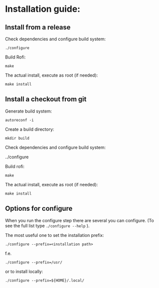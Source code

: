Installation guide:
===================

Install from a release
----------------------

Check dependencies and configure build system:

    ./configure

Build Rofi:

    make

The actual install, execute as root (if needed):

    make install



Install a checkout from git
---------------------------

Generate build system:

    autoreconf -i

Create a build directory:

    mkdir build

Check dependencies and configure build system:

   ../configure

Build rofi:

    make

The actual install, execute as root (if needed):

    make install


Options for configure
---------------------

When you run the configure step there are several you can configure. (To see the full list type
`./configure --help` ).

The most useful one to set the installation prefix:

    ./configure --prefix=<installation path>

f.e.

    ./configure --prefix=/usr/

or to install locally:

    ./configure --prefix=${HOME}/.local/


